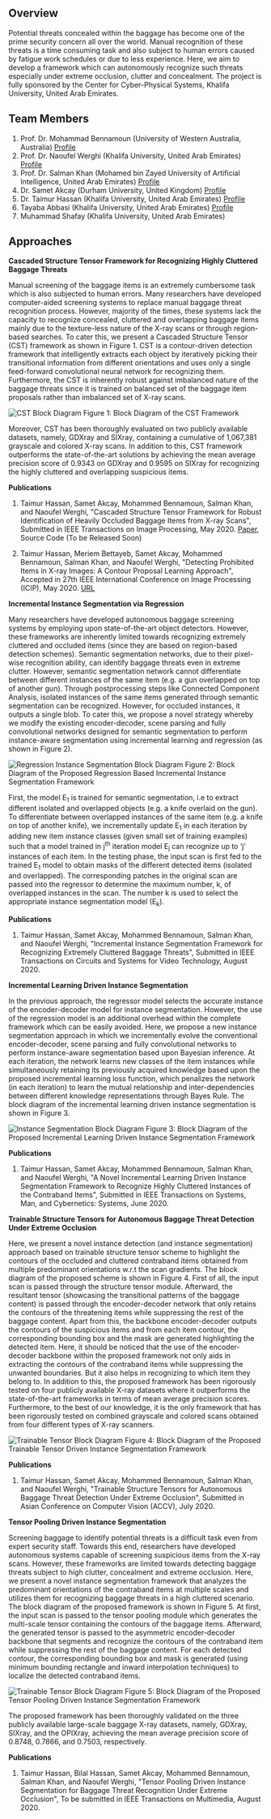 ## Overview 

Potential threats concealed within the baggage has become one of the prime security concern all over the world. Manual recognition of these threats is a time consuming task and also subject to human errors caused by fatigue work schedules or due to less experience. Here, we aim to develop a framework which can autonomously recognize such threats especially under extreme occlusion, clutter and concealment. The project is fully sponsored by the Center for Cyber-Physical Systems, Khalifa University, United Arab Emirates.

## Team Members
1. Prof. Dr. Mohammad Bennamoun (University of Western Australia, Australia) [Profile](https://scholar.google.com/citations?user=ylX5MEAAAAAJ&hl=en)
2. Prof. Dr. Naoufel Werghi (Khalifa University, United Arab Emirates) [Profile](https://scholar.google.com/citations?hl=en&user=G_2Xpm0AAAAJ)
3. Prof. Dr. Salman Khan (Mohamed bin Zayed University of Artificial Intelligence, United Arab Emirates) [Profile](https://scholar.google.com/citations?hl=en&user=M59O9lkAAAAJ)
4. Dr. Samet Akcay (Durham University, United Kingdom) [Profile](https://scholar.google.com/citations?hl=en&user=SVpL2VMAAAAJ)
5. Dr. Taimur Hassan (Khalifa University, United Arab Emirates) [Profile](https://scholar.google.com/citations?hl=en&user=11mwy0YAAAAJ)
6. Tayaba Abbasi (Khalifa University, United Arab Emirates) [Profile](https://scholar.google.com/citations?hl=en&user=TlNyfb4AAAAJ)
7. Muhammad Shafay (Khalifa University, United Arab Emirates)

## Approaches

<b>Cascaded Structure Tensor Framework for Recognizing Highly Cluttered Baggage Threats</b>

Manual screening of the baggage items is an extremely cumbersome task which is also subjected to human errors. Many researchers have developed computer-aided screening systems to replace manual baggage threat recognition process. However, majority of the times, these systems lack the capacity to recognize concealed, cluttered and overlapping baggage items mainly due to the texture-less nature of the X-ray scans or through region-based searches. To cater this, we present a Cascaded Structure Tensor (CST) framework as shown in Figure 1. CST is a contour-driven detection framework that intelligently extracts each object by iteratively picking their transitional information from different orientations and uses only a single feed-forward convolutional neural network for recognizing them. Furthermore, the CST is inherently robust against imbalanced nature of the baggage threats since it is trained on balanced set of the baggage item proposals rather than imbalanced set of X-ray scans.

![CST Block Diagram](/images/CST_BD.jpg) 
Figure 1: Block Diagram of the CST Framework

Moreover, CST has been thoroughly evaluated on two publicly available datasets, namely, GDXray and SIXray, containing a cumulative of 1,067,381 grayscale and colored X-ray scans. In addition to this, CST framework outperforms the state-of-the-art solutions by achieving the mean average precision score of 0.9343 on GDXray and 0.9595 on SIXray for recognizing the highly cluttered and overlapping suspicious items.  

<b> Publications </b>
1. Taimur Hassan, Samet Akcay, Mohammed Bennamoun, Salman Khan, and Naoufel Werghi, "Cascaded Structure Tensor Framework for Robust Identification of Heavily Occluded Baggage Items from X-ray Scans", Submitted in IEEE Transactions on Image Processing, May 2020. [Paper](https://arxiv.org/abs/2004.06780), Source Code (To be Released Soon)

2. Taimur Hassan, Meriem Bettayeb, Samet Akcay, Mohammed Bennamoun, Salman Khan, and Naoufel Werghi, "Detecting Prohibited Items in X-ray Images: A Contour Proposal Learning Approach", Accepted in 27th IEEE International Conference on Image Processing (ICIP), May 2020. [URL](https://cmsworkshops.com/ICIP2020/Papers/ViewPaper.asp?PaperNum=2238)

<b>Incremental Instance Segmentation via Regression</b>

Many researchers have developed autonomous baggage screening systems by employing upon state-of-the-art object detectors. However, these frameworks are inherently limited towards recognizing extremely cluttered and occluded items (since they are based on region-based detection schemes). Semantic segmentation networks, due to their pixel-wise recognition ability, can identify baggage threats even in extreme clutter. However, semantic segmentation network cannot differentiate between different instances of the same item (e.g. a gun overlapped on top of another gun). Through postprocessing steps like Connected Component Analysis, isolated instances of the same items generated through semantic segmentation can be recognized. However, for occluded instances, it outputs a single blob. To cater this, we propose a novel strategy whereby we modify the existing encoder-decoder, scene parsing and fully convolutional networks designed for semantic segmentation to perform instance-aware segmentation using incremental learning and regression (as shown in Figure 2).


![Regression Instance Segmentation Block Diagram](/images/block.jpg) 
Figure 2: Block Diagram of the Proposed Regression Based Incremental Instance Segmentation Framework 

First, the model E<sub>1</sub> is trained for semantic segmentation, i.e to extract different isolated and overlapped objects (e.g. a knife overlaid on the gun). To differentiate between overlapped instances of the same item (e.g. a knife on top of another knife), we incrementally update E<sub>1</sub> in each iteration by adding new item instance classes (given small set of training examples) such that a model trained in j<sup>th</sup> iteration model E<sub>j</sub> can recognize up to ‘j’ instances of each item. In the testing phase, the input scan is first fed to the trained E<sub>1</sub> model to obtain masks of the different detected items (isolated and overlapped). The corresponding patches in the original scan are passed into the regressor to determine the maximum number, k, of overlapped instances in the scan. The number k is used to select the appropriate instance segmentation model (E<sub>k</sub>).

<b>Publications</b>

1. Taimur Hassan, Samet Akcay, Mohammed Bennamoun, Salman Khan, and Naoufel Werghi, "Incremental Instance Segmentation Framework for Recognizing Extremely Cluttered Baggage Threats", Submitted in IEEE Transactions on Circuits and Systems for Video Technology, August 2020. 


<b>Incremental Learning Driven Instance Segmentation</b>

In the previous approach, the regressor model selects the accurate instance of the encoder-decoder model for instance segmentation. However, the use of the regression model is an additional overhead within the complete framework which can be easily avoided. Here, we propose a new instance segmentation approach in which we incrementally evolve the conventional encoder-decoder, scene parsing and fully convolutional networks to perform instance-aware segmentation based upon Bayesian inference. At each iteration, the network learns new classes of the item instances while simultaneously retaining its previously acquired knowledge based upon the proposed incremental learning loss function, which penalizes the network (in each iteration) to learn the mutual relationship and inter-dependencies between different knowledge representations through Bayes Rule. The block diagram of the incremental learning driven instance segmentation is shown in Figure 3.

![Instance Segmentation Block Diagram](/images/Figure3.jpg) 
Figure 3: Block Diagram of the Proposed Incremental Learning Driven Instance Segmentation Framework 

<b> Publications </b>

1. Taimur Hassan, Samet Akcay, Mohammed Bennamoun, Salman Khan, and Naoufel Werghi, "A Novel Incremental Learning Driven Instance Segmentation Framework to Recognize Highly Cluttered Instances of the Contraband Items", Submitted in IEEE Transactions on Systems, Man, and Cybernetics: Systems, June 2020. 

<b>Trainable Structure Tensors for Autonomous Baggage Threat Detection Under Extreme Occlusion</b>

Here, we present a novel instance detection (and instance segmentation) approach based on trainable structure tensor scheme to highlight the contours of the occluded and cluttered contraband items obtained from multiple predominant orientations w.r.t the scan gradients. The block diagram of the proposed scheme is shown in Figure 4. First of all, the input scan is passed through the structure tensor module. Afterward, the resultant tensor (showcasing the transitional patterns of the baggage content) is passed through the encoder-decoder network that only retains the contours of the threatening items while suppressing the rest of the baggage content. Apart from this, the backbone encoder-decoder outputs the contours of the suspicious items and from each item contour, the corresponding bounding box and the mask are generated highlighting the detected item. Here, it should be noticed that the use of the encoder-decoder backbone within the proposed framework not only aids in extracting the contours of the contraband items while suppressing the unwanted boundaries. But it also helps in recognizing to which item they belong to. In addition to this, the proposed framework has been rigorously tested on four publicly available X-ray datasets where it outperforms the state-of-the-art frameworks in terms of mean average precision scores. Furthermore, to the best of our knowledge, it is the only framework that has been rigorously tested on combined grayscale and colored scans obtained from four different types of X-ray scanners.

![Trainable Tensor Block Diagram](/images/Picture1.png) 
Figure 4: Block Diagram of the Proposed Trainable Tensor Driven Instance Segmentation Framework 

<b> Publications </b>

1. Taimur Hassan, Samet Akcay, Mohammed Bennamoun, Salman Khan, and Naoufel Werghi, "Trainable Structure Tensors for Autonomous Baggage Threat Detection Under Extreme Occlusion", Submitted in Asian Conference on Computer Vision (ACCV), July 2020. 

<b>Tensor Pooling Driven Instance Segmentation</b>

Screening baggage to identify potential threats is a difficult task even from expert security staff. Towards this end, researchers have developed autonomous systems capable of screening suspicious items from the X-ray scans. However, these frameworks are limited towards detecting baggage threats subject to high clutter, concealment and extreme occlusion. Here, we present a novel instance segmentation framework that analyzes the predominant orientations of the contraband items at multiple scales and utilizes them for recognizing baggage threats in a high cluttered scenario. The block diagram of the proposed framework is shown in Figure 5. At first, the input scan is passed to the tensor pooling module which generates the multi-scale tensor containing the contours of the baggage items. Afterward, the generated tensor is passed to the asymmetric encoder-decoder backbone that segments and recognize the contours of the contraband item while suppressing the rest of the baggage content. For each detected contour, the corresponding bounding box and mask is generated (using minimum bounding rectangle and inward interpolation techniques) to localize the detected contraband items. 

![Trainable Tensor Block Diagram](/images/Picture1.png) 
Figure 5: Block Diagram of the Proposed Tensor Pooling Driven Instance Segmentation Framework 

The proposed framework has been thoroughly validated on the three publicly available large-scale baggage X-ray datasets, namely, GDXray, SIXray, and the OPIXray, achieving the mean average precision score of 0.8748, 0.7866, and 0.7503, respectively.

<b> Publications </b>

1. Taimur Hassan, Bilal Hassan, Samet Akcay, Mohammed Bennamoun, Salman Khan, and Naoufel Werghi, "Tensor Pooling Driven Instance Segmentation for Baggage Threat Recognition Under Extreme Occlusion", To be submitted in IEEE Transactions on Multimedia, August 2020. 

